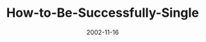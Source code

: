 ---
layout: music 
title: "How-to-Be-Successfully-Single"
series: "Do It Yourself"
date: 2002-11-16 
description: "Explore our critical ''do it yourself'' project called family."
audio: "http://s3.amazonaws.com/crossroadsaudiomessages/Be Successfully Single2.mp3"
audio-duration: "33:33"
src: "http://www.crossroads.net/players/media/mediumHz/bigscreen.diy.jpg"
---